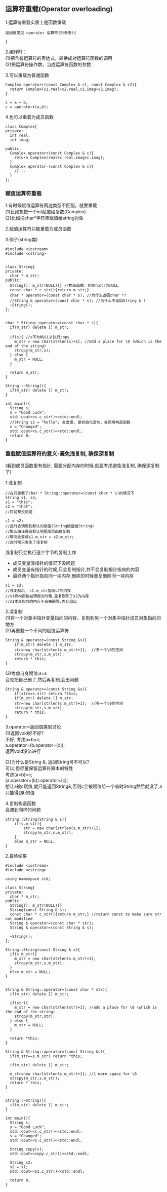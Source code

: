 ## 运算符重载\(Operator overloading\)

1.运算符重载实质上是函数重载

```
返回值类型 operator 运算符(形参表){

}
```

2.编译时：  
\(1\)把含有运算符的表达式，转换成对运算符函数的调用  
\(2\)把运算符操作数，当成运算符函数的参数

3.可以重载为普通函数

```
Complex operator+(const Complex & c1, const Complex & c2){
  return Complex(c1.real+c2.real,c1.imag+c2.imag);
}

c = a + b;
c = operator+(a,b);
```

4.也可以重载为成员函数

```
class Complex{
private:
  int real;
  int imag;

public:
  Complex operator+(const Complex & c){
    return Complex(real+c.real,imag+c.imag);
  }
  Complex operator-(const Complex & c){
    //...
  } 
};
```

### 赋值运算符重载

1.有时候赋值运算符两边类型不匹配，就要重载  
\(1\)比如想把一个int赋值给复数\(Complex\)  
\(2\)比如把char\*字符串赋值给string对象

2.赋值运算符只能重载为成员函数

3.例子\(string类\)

```
#include <iostream>
#include <cstring>


class String{
private:
  char * m_str;
public:
  String(): m_str(NULL){} //构造函数，初始化str为NULL  
  const char * c_str(){return m_str;}
  char * operator=(const char * s); //为什么返回char *?
  //String & operator=(const char * s); //为什么不返回String & ?
  ~String();
};


char * String::operator=(const char * s){
  if(m_str) delete [] m_str;

  if(s){ //s不为NULL才执行copy  
    m_str = new char[strlen(s)+1]; //add a place for \0 (which is the end of the string)
    strcpy(m_str,s);
  } else {
    m_str = NULL;
  }

  return m_str;
}

String::~String(){
  if(m_str) delete [] m_str;
}

int main(){
  String s;
  s = "Good Luck";
  std::cout<<s.c_str()<<std::endl;
  //String s2 = "hello"; 会出错, 是初始化语句，会调用构造函数  
  s = "Changed";
  std::cout<<s.c_str()<<std::endl;
  return 0;
}
```

### 重载赋值运算符的意义-避免浅复制, 确保深复制

\(看到成员函数里有指针, 需要分配内存的时候,就要考虑避免浅复制, 确保深复制了\)

1.浅复制

```
//在只重载了char * String::operator=(const char * s)的情况下
String s1, s2;
s1 = "this";
s2 = "that";
//目前都没问题

s1 = s2;
//此时会调用到默认的赋值(String赋值给String)
//那么编译器会默认地把成员函数复制
//情况会变成s1.m_str = s2.m_str;
//这时候只发生了浅复制
```

浅复制只会执行逐个字节的复制工作  
- 成员变量没指针的情况下没问题  
- 成员变量有指针的时候,只会复制指针,并不会复制指针指向的内容  
- 最终两个指针指向同一块内存,删除的时候重复删除同一块内存

```
s1 = s2;
//浅复制后, s1.m_str指向s2的内存
//s1析构函数被调用的时候,重复删除了s2的内存
//s1本身指向的内存不会被删除,内存溢出
```

2.深复制  
\(1\)将一个对象中指针变量指向的内容，复制到另一个对象中指针成员对象指向的地方  
\(2\)再重载一个不同的赋值运算符

```
String & operator=(const String &s){  
    if(m_str) delete [] m_str;  
    str=new char[strlen(s.m_str)+1];  //多一个\0的空间
    strcpy(m_str,s.m_str);  
    return * this;  
}  
```

\(3\)考虑自身赋值:s=s  
会先把自己删了,然后再复制,会出问题

```
String & operator=(const String &s){  
    if(str==s.str) return *this;
    if(m_str) delete [] m_str;  
    str=new char[strlen(s.m_str)+1];  //多一个\0的空间
    strcpy(m_str,s.m_str);  
    return * this;  
}  
```

3.operator=返回值类型讨论  
\(1\)返回void好不好?  
不好, 考虑a=b=c;  
a.operator=\(b.operator=\(c\)\);  
返回void没法进行

\(2\)为什么是String &, 返回String可不可以?  
可以,但尽量保留运算符原本的特性  
考虑\(a=b\)=c;  
\(a.operator=\(b\)\).operator=\(c\);  
想让a被c赋值,就只能返回String&,否则c会被赋值给一个临时String然后就没了,a只能得到b的值

4.复制构造函数  
会遇到同样的问题

```
String::String(String & s){
    if(s.m_str){    
        str = new char[strlen(s.m_str)+1];    
        strcpy(m_str,s.m_str);    
    }    
    else m_str = NULL;    
}  
```

2.最终结果

```
#include <iostream>
#include <cstring>

using namespace std;

class String{
private:
  char * m_str;
public:
  String(): m_str(NULL){}
  String(const String & s);
  const char * c_str(){return m_str;} //return const to make sure str not modified
  String & operator=(const char * str);
  String & operator=(const String & s);

  ~String();
};

String::String(const String & s){
  if(s.m_str){
    m_str = new char[strlen(s.m_str)+1];
    strcpy(m_str,s.m_str);
  }
  else m_str = NULL;
}


String & String::operator=(const char * str){
  if(m_str) delete [] m_str;

  if(str){
    m_str = new char[strlen(str)+1]; //add a place for \0 (which is the end of the string)
    strcpy(m_str,str);
  } else {
    m_str = NULL;
  }

  return *this;
}

String & String::operator=(const String &s){
  if(m_str==s.m_str) return *this;

  if(m_str) delete [] m_str;

  m_str=new char[strlen(s.m_str)+1]; //1 more space for \0
  strcpy(m_str,s.m_str);
  return * this;
}


String::~String(){
  if(m_str) delete [] m_str;
}

int main(){
  String s;
  s = "Good Luck";
  std::cout<<s.c_str()<<std::endl;
  s = "Changed";
  std::cout<<s.c_str()<<std::endl;

  String copy(s);
  std::cout<<copy.c_str()<<std::endl;

  String s2;
  s2 = s1;
  std::cout<<s2.c_str()<<std::endl;

  return 0;
}
```



